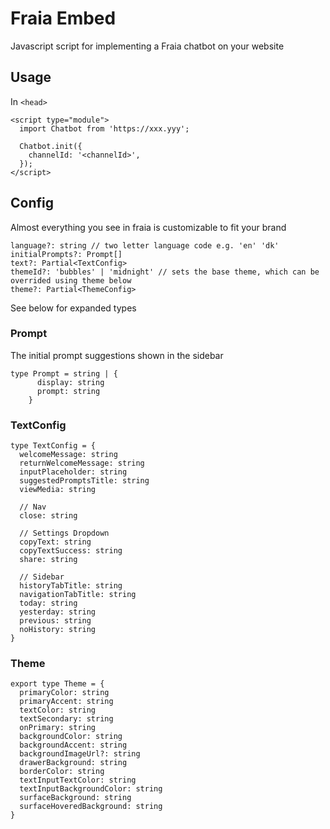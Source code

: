 # Fraia Embed

Javascript script for implementing a Fraia chatbot on your website

## Usage

In `<head>`

```
<script type="module">
  import Chatbot from 'https://xxx.yyy';

  Chatbot.init({
    channelId: '<channelId>',
  });
</script>
```

## Config

Almost everything you see in fraia is customizable to fit your brand

```
language?: string // two letter language code e.g. 'en' 'dk'
initialPrompts?: Prompt[]
text?: Partial<TextConfig>
themeId?: 'bubbles' | 'midnight' // sets the base theme, which can be overrided using theme below
theme?: Partial<ThemeConfig>
```

See below for expanded types

### Prompt

The initial prompt suggestions shown in the sidebar

```
type Prompt = string | {
      display: string
      prompt: string
    }
```

### TextConfig

```
type TextConfig = {
  welcomeMessage: string
  returnWelcomeMessage: string
  inputPlaceholder: string
  suggestedPromptsTitle: string
  viewMedia: string

  // Nav
  close: string

  // Settings Dropdown
  copyText: string
  copyTextSuccess: string
  share: string

  // Sidebar
  historyTabTitle: string
  navigationTabTitle: string
  today: string
  yesterday: string
  previous: string
  noHistory: string
}
```

### Theme

```
export type Theme = {
  primaryColor: string
  primaryAccent: string
  textColor: string
  textSecondary: string
  onPrimary: string
  backgroundColor: string
  backgroundAccent: string
  backgroundImageUrl?: string
  drawerBackground: string
  borderColor: string
  textInputTextColor: string
  textInputBackgroundColor: string
  surfaceBackground: string
  surfaceHoveredBackground: string
}

```
